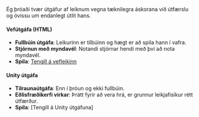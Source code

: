 Ég þróaði tvær útgáfur af leiknum vegna tæknilegra áskorana við útfærslu og óvissu um endanlegt útlit hans.  

#### **Vefútgáfa (HTML)**  
- **Fullbúin útgáfa**: Leikurinn er tilbúinn og hægt er að spila hann í vafra.  
- **Stjórnun með myndavél**: Notandi stjórnar hendi með því að nota myndavél.  
- **Spila**: [Tengill á vefleikinn](https://nxtxe.github.io/VerkefniGAME/web/)  

#### **Unity útgáfa**  
- **Tilraunaútgáfa**: Enn í þróun og ekki fullbúin.  
- **Eðlisfræðikerfi virkar**: Þrátt fyrir að vera hrá, er grunnur leikjafisíkur rétt útfærður.  
- **Spila**: [Tengill á Unity útgáfuna]  
